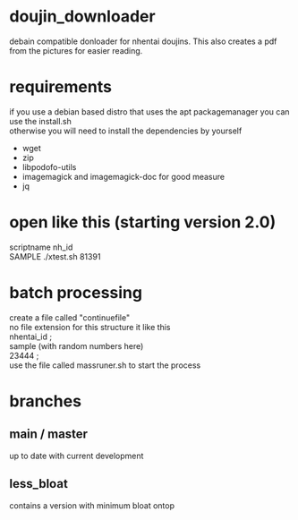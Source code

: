 # doujin_downloader
debain compatible donloader for nhentai doujins.
This also creates a pdf from the pictures for easier reading.

# requirements
if you use a debian based distro that uses the apt packagemanager you can use the install.sh  
otherwise you will need to install the dependencies by yourself
- wget
- zip 
- libpodofo-utils
- imagemagick and imagemagick-doc for good measure
- jq

# open like this (starting version 2.0)
scriptname nh_id  
SAMPLE ./xtest.sh 81391

# batch processing
create a file called "continuefile"  
no file extension for this
structure it like this  
nhentai_id ;  
sample (with random numbers here)  
23444 ;  
use the file called massruner.sh to start the process  

# branches

## main / master
up to date with current development

## less_bloat
contains a version with minimum bloat ontop
